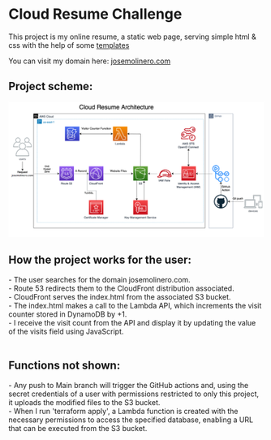 <h1>Cloud Resume Challenge</h1>
This project is my online resume, a static web page, serving simple html & css with the help of some <a href="https://html5up.net">templates </a>

You can visit my domain here: [josemolinero.com](https://josemolinero.com)

<h2>Project scheme:</h2>
<img src = "https://github.com/JoseMolinero/Cloud-Resume-Challenge/blob/master/images/Esquema.png"/>
<br>

<h2>How the project works for the user:</h2>
- The user searches for the domain josemolinero.com.<br>
- Route 53 redirects them to the CloudFront distribution associated.<br>
- CloudFront serves the index.html from the associated S3 bucket.<br>
- The index.html makes a call to the Lambda API, which increments the visit counter stored in DynamoDB by +1.<br>
- I receive the visit count from the API and display it by updating the value of the visits field using JavaScript.<br>
<br>

<h2>Functions not shown:</h2>
- Any push to Main branch will trigger the GitHub actions and, using the secret credentials of a user with permissions restricted to only this project, it uploads the modified files to the S3 bucket.<br>
- When I run 'terraform apply', a Lambda function is created with the necessary permissions to access the specified database, enabling a URL that can be executed from the S3 bucket.
